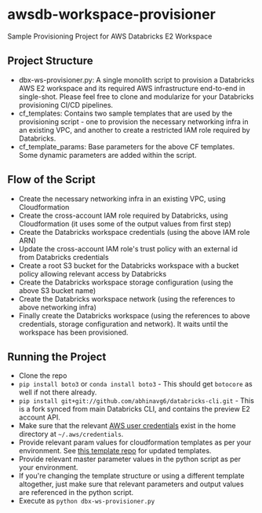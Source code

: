 # awsdb-workspace-provisioner
Sample Provisioning Project for AWS Databricks E2 Workspace

## Project Structure
* dbx-ws-provisioner.py: A single monolith script to provision a Databricks AWS E2 workspace and its required AWS infrastructure end-to-end in single-shot. Please feel free to clone and modularize for your Databricks provisioning CI/CD pipelines.
* cf_templates: Contains two sample templates that are used by the provisioning script - one to provision the necessary networking infra in an existing VPC, and another to create a restricted IAM role required by Databricks.
* cf_template_params: Base parameters for the above CF templates. Some dynamic parameters are added within the script.

## Flow of the Script
* Create the necessary networking infra in an existing VPC, using Cloudformation
* Create the cross-account IAM role required by Databricks, using Cloudformation (it uses some of the output values from first step)
* Create the Databricks workspace credentials (using the above IAM role ARN)
* Update the cross-account IAM role's trust policy with an external id from Databricks credentials
* Create a root S3 bucket for the Databricks workspace with a bucket policy allowing relevant access by Databricks
* Create the Databricks workspace storage configuration (using the above S3 bucket name)
* Create the Databricks workspace network (using the references to above networking infra)
* Finally create the Databricks workspace (using the references to above credentials, storage configuration and network). It waits until the workspace has been provisioned.

## Running the Project
* Clone the repo
* `pip install boto3` or `conda install boto3` - This should get `botocore` as well if not there already.
* `pip install git+git://github.com/abhinavg6/databricks-cli.git` - This is a fork synced from main Databricks CLI, and contains the preview E2 account API.
* Make sure that the relevant [AWS user credentials](https://boto3.amazonaws.com/v1/documentation/api/latest/guide/configuration.html#shared-credentials-file) exist in the home directory at `~/.aws/credentials`. 
* Provide relevant param values for cloudformation templates as per your environment. See [this template repo](https://github.com/abhinavg6/awsdb-cf-templates-ext) for updated templates.
* Provide relevant master parameter values in the python script as per your environment.
* If you're changing the template structure or using a different template altogether, just make sure that relevant parameters and output values are referenced in the python script.
* Execute as `python dbx-ws-provisioner.py`

